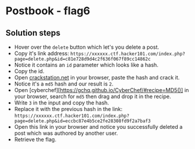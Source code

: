 # Postbook - flag6

## Solution steps
- Hover over the `delete` button which let's you delete a post.
- Copy it's link address: `https://xxxxxx.ctf.hacker101.com/index.php?page=delete.php&id=c81e728d9d4c2f636f067f89cc14862c`
- Notice it contains an `id` parameter which looks like a hash.
- Copy the id.
- Open [crackstation.net](https://crackstation.net/) in your browser, paste the hash and crack it.
- Notice it's a `md5` hash and our result is `2`.
- Open [cyberchef][https://gchq.github.io/CyberChef/#recipe=MD5()] in your browser, search for `md5` then drag and drop it in the recipe.
- Write `3` in the input and copy the hash.
- Replace it with the previous hash in the link: `https://xxxxxx.ctf.hacker101.com/index.php?page=delete.php&id=eccbc87e4b5ce2fe28308fd9f2a7baf3`
- Open this link in your browser and notice you successfully deleted a post which was authored by another user.
- Retrieve the flag.
